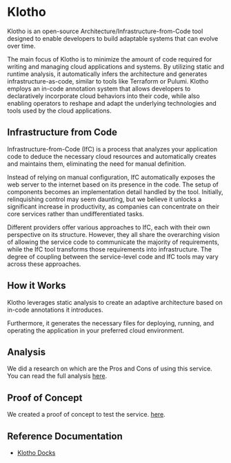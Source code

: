 # Klotho

Klotho is an open-source Architecture/Infrastructure-from-Code tool designed to enable developers to build adaptable systems that can evolve over time.

The main focus of Klotho is to minimize the amount of code required for writing and managing cloud applications and systems. By utilizing static and runtime analysis, it automatically infers the architecture and generates infrastructure-as-code, similar to tools like Terraform or Pulumi. Klotho employs an in-code annotation system that allows developers to declaratively incorporate cloud behaviors into their code, while also enabling operators to reshape and adapt the underlying technologies and tools used by the cloud applications.

## Infrastructure from Code

Infrastructure-from-Code (IfC) is a process that analyzes your application code to deduce the necessary cloud resources and automatically creates and maintains them, eliminating the need for manual definition.

Instead of relying on manual configuration, IfC automatically exposes the web server to the internet based on its presence in the code. The setup of components becomes an implementation detail handled by the tool. Initially, relinquishing control may seem daunting, but we believe it unlocks a significant increase in productivity, as companies can concentrate on their core services rather than undifferentiated tasks.

Different providers offer various approaches to IfC, each with their own perspective on its structure. However, they all share the overarching vision of allowing the service code to communicate the majority of requirements, while the IfC tool transforms those requirements into infrastructure. The degree of coupling between the service-level code and IfC tools may vary across these approaches.

## How it Works

Klotho leverages static analysis to create an adaptive architecture based on in-code annotations it introduces.

Furthermore, it generates the necessary files for deploying, running, and operating the application in your preferred cloud environment.

## Analysis

We did a research on which are the Pros and Cons of using this service. You can read the full analysis [here](./ANALYSIS.md).

## Proof of Concept

We created a proof of concept to test the service. [here](./klotho-go-example/README.md).

## Reference Documentation

- [Klotho Docks](https://klo.dev/)

